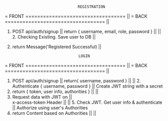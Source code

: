 
                                    REGISTRATION
 = FRONT ================================== || = BACK ==================================
                                            ||
1. POST     api/auth/signup                 ||
return { username, email, role, password }  ||
                                            ||   2. Checking Existing. Save user to DB
                                            ||
3. return Message('Registered Successful)   ||


                                    LOGIN
 = FRONT ================================== || = BACK ==================================
                                            ||
1. POST     api/auth/signup                 ||
return{ username, password }                ||
                                            ||   2. Authenticate { username, password }
                                            ||      Create JWT string with a secret
3. return { token, user info, authorities } ||
                                            ||
4. Request data with JWT on                 ||           
x-access-token Header                       ||
                                            || 5. Check JWT. Get user info & authenticate
                                            ||    Authorize using user's Authorities
6. return Content based on Authorities      ||
                                            ||
